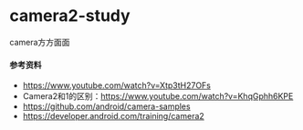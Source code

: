 # camera2-study
camera方方面面

#### 参考资料

- https://www.youtube.com/watch?v=Xtp3tH27OFs
- Camera2和1的区别：https://www.youtube.com/watch?v=KhqGphh6KPE 
- https://github.com/android/camera-samples
- https://developer.android.com/training/camera2
